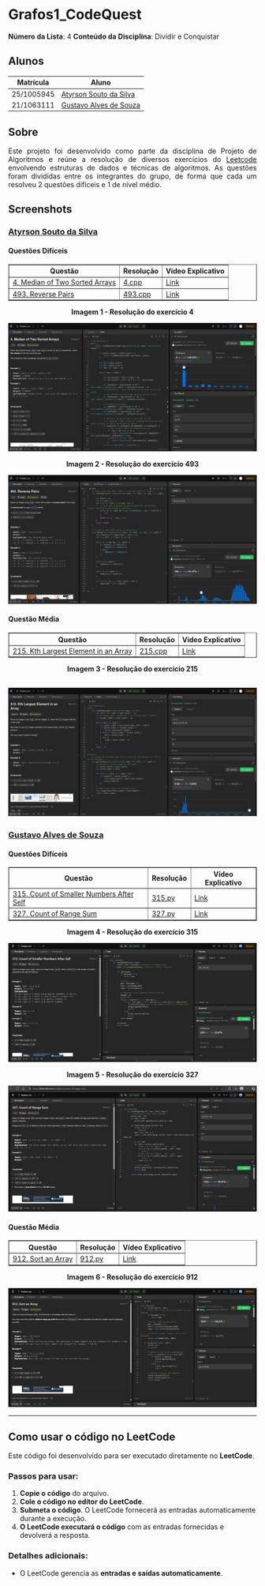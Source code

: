 # Grafos1_CodeQuest

**Número da Lista**: 4
**Conteúdo da Disciplina**: Dividir e Conquistar

## Alunos

| Matrícula   | Aluno                                                              |
|-------------|--------------------------------------------------------------------|
| 25/1005945  | [Atyrson Souto da Silva](https://github.com/Atyrson)              |
| 21/1063111  | [Gustavo Alves de Souza](https://github.com/gustaallves)          |

## Sobre

<p align="justify">
Este projeto foi desenvolvido como parte da disciplina de Projeto de Algoritmos e reúne a resolução de diversos exercícios do <a href="https://leetcode.com/problemset/">Leetcode</a> envolvendo estruturas de dados e técnicas de algoritmos. As questões foram divididas entre os integrantes do grupo, de forma que cada um resolveu 2 questões difíceis e 1 de nível médio.
</p>

## Screenshots

###  [Atyrson Souto da Silva](https://github.com/Atyrson)

####  Questões Difíceis

<div align="center">

<table border="1">
  <thead>
    <tr>
      <th>Questão</th>
      <th>Resolução</th>
      <th>Vídeo Explicativo</th>
    </tr>
  </thead>
  <tbody>
    <tr>
      <td><a href="https://leetcode.com/problems/median-of-two-sorted-arrays/">4. Median of Two Sorted Arrays</a></td>
      <td><a href="./4.cpp">4.cpp</a></td>
      <td><a href="https://youtu.be/bnX9ROROBgg">Link</a></td>
    </tr>
    <tr>
      <td><a href="https://leetcode.com/problems/reverse-pairs/">493. Reverse Pairs</a></td>
      <td><a href="./493.cpp">493.cpp</a></td>
      <td><a href="https://youtu.be/bnX9ROROBgg">Link</a></td>
    </tr>
  </tbody>
</table>

</div>

<div align="center">
  <p><strong>Imagem 1 - Resolução do exercício 4</strong></p>
</div>

![4](Screenshots/4.png)

<div align="center">
  <p><strong>Imagem 2 - Resolução do exercício 493</strong></p>
</div>

![493](Screenshots/493.png)

####  Questão Média

<div align="center">

<table border="1">
  <thead>
    <tr>
      <th>Questão</th>
      <th>Resolução</th>
      <th>Vídeo Explicativo</th>
    </tr>
  </thead>
  <tbody>
    <tr>
      <td><a href="https://leetcode.com/problems/kth-largest-element-in-an-array/">215. Kth Largest Element in an Array</a></td>
      <td><a href="./215.cpp">215.cpp</a></td>
      <td><a href="https://youtu.be/bnX9ROROBgg">Link</a></td>
    </tr>
  </tbody>
</table>

</div>

<div align="center">
  <p><strong>Imagem 3 - Resolução do exercício 215</strong></p>
</div>

![215](Screenshots/215.png)
---

###  [Gustavo Alves de Souza](https://github.com/gustaallves)

####  Questões Difíceis

<div align="center">

<table border="1">
  <thead>
    <tr>
      <th>Questão</th>
      <th>Resolução</th>
      <th>Vídeo Explicativo</th>
    </tr>
  </thead>
  <tbody>
    <tr>
      <td><a href="https://leetcode.com/problems/count-of-smaller-numbers-after-self/description/">315. Count of Smaller Numbers After Self</a></td>
      <td><a href="./315.py">315.py</a></td>
      <td><a href="https://youtu.be/tgl_aCQE0kg">Link</a></td>
    </tr>
    <tr>
      <td><a href="https://leetcode.com/problems/count-of-range-sum/">327. Count of Range Sum</a></td>
      <td><a href="./327.py">327.py</a></td>
      <td><a href="https://youtu.be/GkOsze0j94o">Link</a></td>
    </tr>
  </tbody>
</table>

</div>

<div align="center">
  <p><strong>Imagem 4 - Resolução do exercício 315</strong></p>
</div>

![315](Screenshots/315.png)

<div align="center">
  <p><strong>Imagem 5 - Resolução do exercício 327</strong></p>
</div>

![327](Screenshots/327.png)

####  Questão Média

<div align="center">

<table border="1">
  <thead>
    <tr>
      <th>Questão</th>
      <th>Resolução</th>
      <th>Vídeo Explicativo</th>
    </tr>
  </thead>
  <tbody>
    <tr>
      <td><a href="https://leetcode.com/problems/sort-an-array/">912. Sort an Array</a></td>
      <td><a href="./912.py">912.py</a></td>
      <td><a href="https://youtu.be/0_fsWaB3pBY">Link</a></td>
    </tr>
  </tbody>
</table>

</div>

<div align="center">
  <p><strong>Imagem 6 - Resolução do exercício 912</strong></p>
</div>

![912](Screenshots/912.png)

---

## Como usar o código no LeetCode

Este código foi desenvolvido para ser executado diretamente no **LeetCode**.

### Passos para usar:

1. **Copie o código** do arquivo.
2. **Cole o código no editor do LeetCode**.
3. **Submeta o código**. O LeetCode fornecerá as entradas automaticamente durante a execução.
4. **O LeetCode executará o código** com as entradas fornecidas e devolverá a resposta.

### Detalhes adicionais:

- O LeetCode gerencia as **entradas e saídas automaticamente**.
